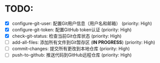# TODO:

- [x] configure-git-user: 配置Git用户信息（用户名和邮箱） (priority: High)
- [x] configure-git-token: 配置GitHub token认证 (priority: High)
- [x] check-git-status: 检查当前Git仓库状态 (priority: High)
- [ ] add-all-files: 添加所有文件到Git暂存区 (**IN PROGRESS**) (priority: High)
- [ ] commit-changes: 提交所有更改到本地仓库 (priority: High)
- [ ] push-to-github: 推送代码到GitHub远程仓库 (priority: High)
